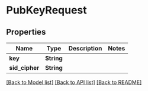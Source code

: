 # PubKeyRequest

## Properties

Name | Type | Description | Notes
------------ | ------------- | ------------- | -------------
**key** | **String** |  | 
**sid_cipher** | **String** |  | 

[[Back to Model list]](../README.md#documentation-for-models) [[Back to API list]](../README.md#documentation-for-api-endpoints) [[Back to README]](../README.md)


